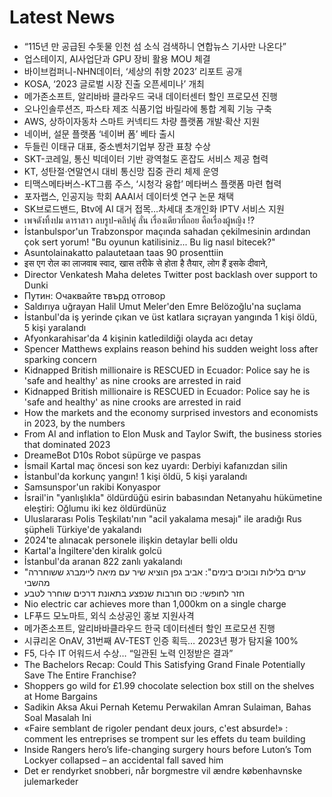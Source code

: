 # Latest News
-  “115년 만 공급된 수돗물 인천 섬 소식 검색하니 연합뉴스 기사만 나온다”
-  업스테이지, AI사업단과 GPU 장비 활용 MOU 체결
-  바이브컴퍼니-NHN데이터, ‘세상의 취향 2023’ 리포트 공개
-  KOSA, ‘2023 글로벌 시장 진출 오픈세미나’ 개최
-  메가존소프트, 알리바바 클라우드 국내 데이터센터 할인 프로모션 진행
-  오나인솔루션즈, 파스타 제조 식품기업 바릴라에 통합 계획 기능 구축
-  AWS, 상하이자동차 스마트 커넥티드 차량 플랫폼 개발·확산 지원
-  네이버, 설문 플랫폼 ‘네이버 폼’ 베타 출시
-  두들린 이태규 대표, 중소벤처기업부 장관 표창 수상
-  SKT-코레일, 통신 빅데이터 기반 광역철도 혼잡도 서비스 제공 협력
-  KT, 성탄절·연말연시 대비 통신망 집중 관리 체제 운영
-  티맥스메타버스-KT그룹 주스, ‘시청각 융합’ 메타버스 플랫폼 마련 협력
-  포자랩스, 인공지능 학회 AAAI서 데이터셋 연구 논문 채택
-  SK브로드밴드, Btv에 AI 대거 접목…차세대 초개인화 IPTV 서비스 지원
-  เพจดังทิ้งปม ดาราสาว ลบรูป-คลิปคู่ ลั่น เรื่องเดียวที่ถอย คือเรื่องผู้หญิง !?
-  İstanbulspor'un Trabzonspor maçında sahadan çekilmesinin ardından çok sert yorum! "Bu oyunun katilisiniz... Bu lig nasıl bitecek?"
-  Asuntolainakatto palautetaan taas 90 prosenttiin
-  इस एग रोल का लाजवाब स्वाद, खास तरीके से होता है तैयार, लोग हैं इसके दीवाने,
-  Director Venkatesh Maha deletes Twitter post backlash over support to Dunki
-  Путин: Очаквайте твърд отговор
-  Saldırıya uğrayan Halil Umut Meler'den Emre Belözoğlu'na suçlama
-  İstanbul'da iş yerinde çıkan ve üst katlara sıçrayan yangında 1 kişi öldü, 5 kişi yaralandı
-  Afyonkarahisar'da 4 kişinin katledildiği olayda acı detay
-  Spencer Matthews explains reason behind his sudden weight loss after sparking concern
-  Kidnapped British millionaire is RESCUED in Ecuador: Police say he is 'safe and healthy' as nine crooks are arrested in raid
-  Kidnapped British millionaire is RESCUED in Ecuador: Police say he is 'safe and healthy' as nine crooks are arrested in raid
-  How the markets and the economy surprised investors and economists in 2023, by the numbers
-  From AI and inflation to Elon Musk and Taylor Swift, the business stories that dominated 2023
-  DreameBot D10s Robot süpürge ve paspas
-  İsmail Kartal maç öncesi son kez uyardı: Derbiyi kafanızdan silin
-  İstanbul'da korkunç yangın! 1 kişi öldü, 5 kişi yaralandı
-  Samsunspor'un rakibi Konyaspor
-  İsrail'in "yanlışlıkla" öldürdüğü esirin babasından Netanyahu hükümetine eleştiri: Oğlumu iki kez öldürdünüz
-  Uluslararası Polis Teşkilatı'nın "acil yakalama mesajı" ile aradığı Rus şüpheli Türkiye'de yakalandı
-  2024'te alınacak personele ilişkin detaylar belli oldu
-  Kartal'a İngiltere'den kiralık golcü
-  İstanbul'da aranan 822 zanlı yakalandı
-  "ערים בלילות ובוכים בימים": אביב גפן הוציא שיר עם מיאה ליימברג ששוחררה מהשבי
-  חזר לחופשי: כוס חורבות שנפצע בתאונת דרכים שוחרר לטבע
-  Nio electric car achieves more than 1,000km on a single charge
-  LF푸드 모노마트, 외식 소상공인 홍보 지원사격
-  메가존소프트, 알리바바클라우드 한국 데이터센터 할인 프로모션 진행
-  시큐리온 OnAV, 31번째 AV-TEST 인증 획득… 2023년 평가 탐지율 100%
-  F5, 다수 IT 어워드서 수상… “일관된 노력 인정받은 결과”
-  The Bachelors Recap: Could This Satisfying Grand Finale Potentially Save The Entire Franchise?
-  Shoppers go wild for £1.99 chocolate selection box still on the shelves at Home Bargains
-  Sadikin Aksa Akui Pernah Ketemu Perwakilan Amran Sulaiman, Bahas Soal Masalah Ini
-  «Faire semblant de rigoler pendant deux jours, c'est absurde!» : comment les entreprises se trompent sur les effets du team building
-  Inside Rangers hero’s life-changing surgery hours before Luton’s Tom Lockyer collapsed – an accidental fall saved him
-  Det er rendyrket snobberi, når borgmestre vil ændre københavnske julemarkeder
